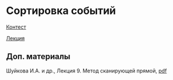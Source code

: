 # Сортировка событий

[Контест](https://contest.yandex.ru/contest/27883/enter/)

[Лекция](https://youtu.be/hGixDBO-p6Q)

## Доп. материалы

Шуйкова И.А. и др., Лекция 9. Метод сканирующей прямой, [pdf](http://shujkova.ru/sites/default/files/lec8.pdf)
